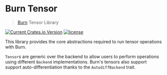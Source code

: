 # Burn Tensor

> [Burn](https://github.com/tracel-ai/burn) Tensor Library

[![Current Crates.io Version](https://img.shields.io/crates/v/burn-tensor.svg)](https://crates.io/crates/burn-tensor)
[![license](https://shields.io/badge/license-MIT%2FApache--2.0-blue)](https://github.com/tracel-ai/burn-tensor/blob/master/README.md)

This library provides the core abstractions required to run tensor operations with Burn.

`Tensor`s are generic over the backend to allow users to perform operations using different
`Backend` implementations. Burn's tensors also support support auto-differentiation thanks to the
`AutodiffBackend` trait.
